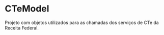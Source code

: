 CTeModel
========

Projeto com objetos utilizados para as chamadas dos serviços de CTe da Receita Federal.
